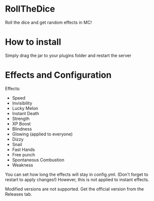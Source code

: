 # RollTheDice
Roll the dice and get random effects in MC!

# How to install
Simply drag the jar to your plugins folder and restart the server

# Effects and Configuration
Effects:
- Speed
- Invisibility
- Lucky Melon
- Instant Death
- Strength
- XP Boost
- Blindness
- Glowing (applied to everyone)
- Dizzy
- Snail
- Fast Hands
- Free punch
- Spontaneous Combustion
- Weakness

You can set how long the effects will stay in config.yml. (Don't forget to restart to apply changes!) However, this is not applied to instant effects.

Modified versions are not supported. Get the official version from the Releases tab.
